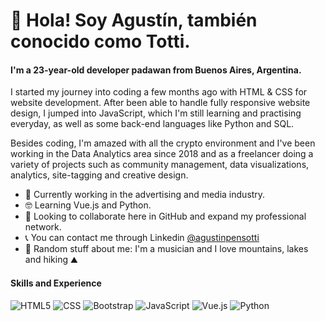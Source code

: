 # 👋 Hola! Soy Agustín, también conocido como Totti.

#### I'm a 23-year-old developer padawan from Buenos Aires, Argentina.

I started my journey into coding a few months ago with HTML & CSS for website development. After been able to handle fully responsive website design, I jumped into JavaScript, which I'm still learning and practising everyday, as well as some back-end languages like Python and SQL.

Besides coding, I'm amazed with all the crypto environment and I've been working in the Data Analytics area since 2018 and as a freelancer doing a variety of projects such as community management, data visualizations, analytics, site-tagging and creative design.

- 👔 Currently working in the advertising and media industry.
- 🤓 Learning Vue.js and Python.
- 🤝 Looking to collaborate here in GitHub and expand my professional network.
- 📞 You can contact me through Linkedin [@agustinpensotti](https://www.linkedin.com/in/agust%C3%ADnpensotti/)
- 🎲 Random stuff about me: I'm a musician and I love mountains, lakes and hiking ⛰

#### Skills and Experience
![HTML5](https://img.shields.io/badge/-HTML5-FFFFFF?style=flat&logo=HTML5)
![CSS](https://img.shields.io/badge/-CSS-FFFFFF?style=flat&logo=CSS3&logoColor=1572B6)
![Bootstrap](https://img.shields.io/badge/-Bootstrap-FFFFFF?style=flat&logo=bootstrap&logoColor=563D7C)
![JavaScript](https://img.shields.io/badge/-JavaScript-FFFFFF?style=flat&logo=javascript)
![Vue.js](https://img.shields.io/badge/Vue.js-FFFFFF?style=flat&logo=vue.js&logoColor=4FC08D)
![Python](https://img.shields.io/badge/Python-FFFFFF?style=flat&logo=python)
